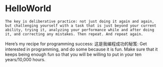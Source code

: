 # HelloWorld
    The key is deliberative practice: not just doing it again and again, but challenging yourself with a task that is just beyond your current ability, trying it, analyzing your performance while and after doing it, and correcting any mistakes. Then repeat. And repeat again.
Here’s my recipe for programming success:
这是我编程成功的秘笈:
Get interested in programming, and do some because it is fun. Make sure that it keeps being enough fun so that you will be willing to put in your ten years/10,000 hours.
